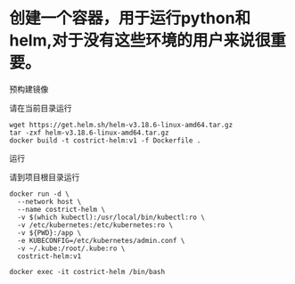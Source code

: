 # 创建一个容器，用于运行python和helm,对于没有这些环境的用户来说很重要。

预构建镜像

请在当前目录运行

```shell
wget https://get.helm.sh/helm-v3.18.6-linux-amd64.tar.gz
tar -zxf helm-v3.18.6-linux-amd64.tar.gz
docker build -t costrict-helm:v1 -f Dockerfile .
```

运行

请到项目根目录运行
```shell
docker run -d \
  --network host \
  --name costrict-helm \
  -v $(which kubectl):/usr/local/bin/kubectl:ro \
  -v /etc/kubernetes:/etc/kubernetes:ro \
  -v ${PWD}:/app \
  -e KUBECONFIG=/etc/kubernetes/admin.conf \
  -v ~/.kube:/root/.kube:ro \
  costrict-helm:v1
  
docker exec -it costrict-helm /bin/bash

```